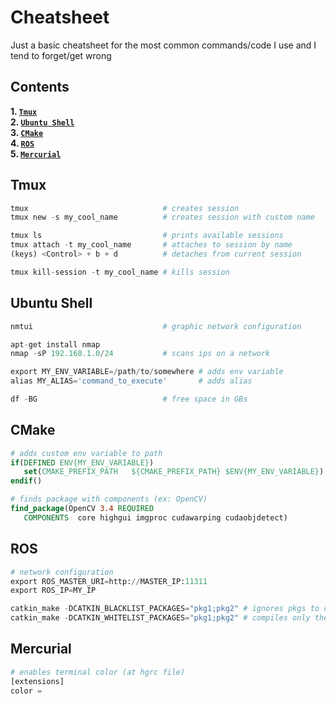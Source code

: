 Cheatsheet
==========

Just a basic cheatsheet for the most common commands/code I use and I tend to forget/get wrong

Contents
---------
**1. [`Tmux`](#Tmux)**  
**2. [`Ubuntu Shell`](#Ubuntu)**  
**3. [`CMake`](#CMake)**  
**4. [`ROS`](#ROS)**  
**5. [`Mercurial`](#Mercurial)**

Tmux
----

```python
tmux                              # creates session
tmux new -s my_cool_name          # creates session with custom name

tmux ls                           # prints available sessions
tmux attach -t my_cool_name       # attaches to session by name
(keys) <Control> + b + d          # detaches from current session

tmux kill-session -t my_cool_name # kills session
```

Ubuntu Shell
------
```python
nmtui                             # graphic network configuration

apt-get install nmap
nmap -sP 192.168.1.0/24           # scans ips on a network

export MY_ENV_VARIABLE=/path/to/somewhere # adds env variable
alias MY_ALIAS='command_to_execute'       # adds alias

df -BG                            # free space in GBs
```

CMake
-----
```cmake
# adds custom env variable to path
if(DEFINED ENV{MY_ENV_VARIABLE})
   set(CMAKE_PREFIX_PATH   ${CMAKE_PREFIX_PATH} $ENV{MY_ENV_VARIABLE})
endif()

# finds package with components (ex: OpenCV)
find_package(OpenCV 3.4 REQUIRED
   COMPONENTS  core highgui imgproc cudawarping cudaobjdetect)
```

ROS
---
```python
# network configuration
export ROS_MASTER_URI=http://MASTER_IP:11311 
export ROS_IP=MY_IP

catkin_make -DCATKIN_BLACKLIST_PACKAGES="pkg1;pkg2" # ignores pkgs to compile
catkin_make -DCATKIN_WHITELIST_PACKAGES="pkg1;pkg2" # compiles only these pkgs
```

Mercurial
---
```python
# enables terminal color (at hgrc file)
[extensions]
color =
```
